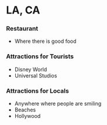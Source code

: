 # LA, CA

### Restaurant
- Where there is good food

### Attractions for Tourists

- Disney World
- Universal Studios

### Attractions for Locals

- Anywhere where people are smiling
- Beaches
- Hollywood
